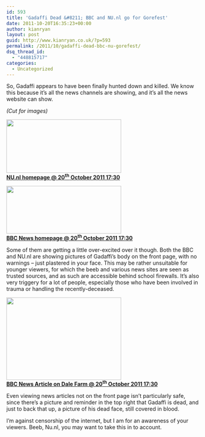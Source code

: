 ```yaml
---
id: 593
title: 'Gadaffi Dead &#8211; BBC and NU.nl go for Gorefest'
date: 2011-10-20T16:35:23+00:00
author: kianryan
layout: post
guid: http://www.kianryan.co.uk/?p=593
permalink: /2011/10/gadaffi-dead-bbc-nu-gorefest/
dsq_thread_id:
  - "448815717"
categories:
  - Uncategorized
---
```

So, Gadaffi appears to have been finally hunted down and killed. We know this because it&#8217;s all the news channels are showing, and it&#8217;s all the news website can show.

_(Cut for images)_

<!--more-->

<a href="http://www.kianryan.co.uk/2011/10/gadaffi-dead-bbc-nu-gorefest/screen-shot-2011-10-20-at-17-24-45/" rel="attachment wp-att-595"><img src="http://www.kianryan.co.uk/wp-content/uploads/2011/10/Screen-Shot-2011-10-20-at-17.24.45-300x140.jpg" alt="" title="Screen Shot 2011-10-20 at 17.24.45" width="300" height="140" class="alignnone size-medium wp-image-595" srcset="http://www.kianryan.co.uk/wp-content/uploads/2011/10/Screen-Shot-2011-10-20-at-17.24.45-300x140.jpg 300w, http://www.kianryan.co.uk/wp-content/uploads/2011/10/Screen-Shot-2011-10-20-at-17.24.45.jpg 429w" sizes="(max-width: 300px) 100vw, 300px" /> <br /><b>NU.nl homepage @ 20<sup>th</sup> October 2011 17:30</b></a>

<a href="http://www.kianryan.co.uk/2011/10/gadaffi-dead-bbc-nu-gorefest/screen-shot-2011-10-20-at-17-24-31/" rel="attachment wp-att-596"><img src="http://www.kianryan.co.uk/wp-content/uploads/2011/10/Screen-Shot-2011-10-20-at-17.24.31-300x125.jpg" alt="" title="Screen Shot 2011-10-20 at 17.24.31" width="300" height="125" class="alignnone size-medium wp-image-596" srcset="http://www.kianryan.co.uk/wp-content/uploads/2011/10/Screen-Shot-2011-10-20-at-17.24.31-300x125.jpg 300w, http://www.kianryan.co.uk/wp-content/uploads/2011/10/Screen-Shot-2011-10-20-at-17.24.31.jpg 645w" sizes="(max-width: 300px) 100vw, 300px" /> <br /><b>BBC News homepage @ 20<sup>th</sup> October 2011 17:30</b></a>

Some of them are getting a little over-excited over it though. Both the BBC and NU.nl are showing pictures of Gadaffi&#8217;s body on the front page, with no warnings &#8211; just plastered in your face. This may be rather unsuitable for younger viewers, for which the beeb and various news sites are seen as trusted sources, and as such are accessible behind school firewalls. It&#8217;s also very triggery for a lot of people, especially those who have been involved in trauma or handling the recently-deceased.

<a href="http://www.kianryan.co.uk/2011/10/gadaffi-dead-bbc-nu-gorefest/screen-shot-2011-10-20-at-17-26-08/" rel="attachment wp-att-594"><img src="http://www.kianryan.co.uk/wp-content/uploads/2011/10/Screen-Shot-2011-10-20-at-17.26.08-300x216.jpg" alt="" title="Screen Shot 2011-10-20 at 17.26.08" width="300" height="216" class="alignnone size-medium wp-image-594" srcset="http://www.kianryan.co.uk/wp-content/uploads/2011/10/Screen-Shot-2011-10-20-at-17.26.08-300x216.jpg 300w, http://www.kianryan.co.uk/wp-content/uploads/2011/10/Screen-Shot-2011-10-20-at-17.26.08.jpg 344w" sizes="(max-width: 300px) 100vw, 300px" /> <br /><b>BBC News Article on Dale Farm @ 20<sup>th</sup> October 2011 17:30</b></a>

Even viewing news articles not on the front page isn&#8217;t particularly safe, since there&#8217;s a picture and reminder in the top right that Gadaffi is dead, and just to back that up, a picture of his dead face, still covered in blood.

I&#8217;m against censorship of the internet, but I am for an awareness of your viewers. Beeb, Nu.nl, you may want to take this in to account.